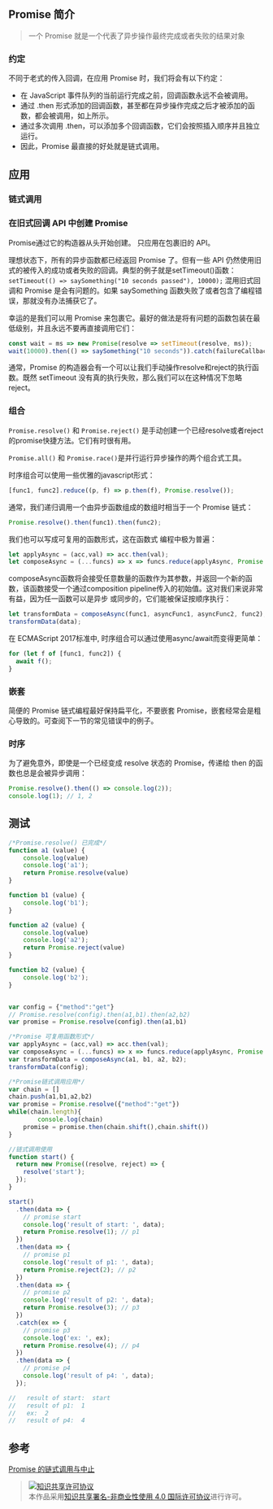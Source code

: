 ## Promise 简介

>一个 Promise 就是一个代表了异步操作最终完成或者失败的结果对象

### 约定
不同于老式的传入回调，在应用 Promise 时，我们将会有以下约定：

* 在 JavaScript 事件队列的当前运行完成之前，回调函数永远不会被调用。
* 通过 .then 形式添加的回调函数，甚至都在异步操作完成之后才被添加的函数，都会被调用，如上所示。
* 通过多次调用 .then，可以添加多个回调函数，它们会按照插入顺序并且独立运行。
* 因此，Promise 最直接的好处就是链式调用。

## 应用

### 链式调用

### 在旧式回调 API 中创建 Promise
 Promise通过它的构造器从头开始创建。 只应用在包裹旧的 API。

理想状态下，所有的异步函数都已经返回 Promise 了。但有一些 API 仍然使用旧式的被传入的成功或者失败的回调。典型的例子就是setTimeout()函数：
`setTimeout(() => saySomething("10 seconds passed"), 10000);`
混用旧式回调和 Promise 是会有问题的。如果 saySomething  函数失败了或者包含了编程错误，那就没有办法捕获它了。

幸运的是我们可以用 Promise 来包裹它。最好的做法是将有问题的函数包装在最低级别，并且永远不要再直接调用它们：

```js
const wait = ms => new Promise(resolve => setTimeout(resolve, ms));
wait(10000).then(() => saySomething("10 seconds")).catch(failureCallback);
```
通常，Promise 的构造器会有一个可以让我们手动操作resolve和reject的执行函数。既然 setTimeout 没有真的执行失败，那么我们可以在这种情况下忽略reject。

### 组合
`Promise.resolve()` 和 `Promise.reject()` 是手动创建一个已经resolve或者reject的promise快捷方法。它们有时很有用。

`Promise.all()` 和 `Promise.race()`是并行运行异步操作的两个组合式工具。

时序组合可以使用一些优雅的javascript形式：
```js
[func1, func2].reduce((p, f) => p.then(f), Promise.resolve());
```

通常，我们递归调用一个由异步函数组成的数组时相当于一个 Promise 链式：
```js
Promise.resolve().then(func1).then(func2);
```

我们也可以写成可复用的函数形式，这在函数式 编程中极为普遍：
```js
let applyAsync = (acc,val) => acc.then(val);
let composeAsync = (...funcs) => x => funcs.reduce(applyAsync, Promise.resolve(x));
```

composeAsync函数将会接受任意数量的函数作为其参数，并返回一个新的函数，该函数接受一个通过composition pipeline传入的初始值。这对我们来说非常有益，因为任一函数可以是异步 或同步的，它们能被保证按顺序执行：
```js
let transformData = composeAsync(func1, asyncFunc1, asyncFunc2, func2);
transformData(data);
```

在 ECMAScript 2017标准中, 时序组合可以通过使用async/await而变得更简单：

```js
for (let f of [func1, func2]) {
  await f();
}
```

### 嵌套
简便的 Promise 链式编程最好保持扁平化，不要嵌套 Promise，嵌套经常会是粗心导致的。可查阅下一节的常见错误中的例子。

### 时序
为了避免意外，即使是一个已经变成 resolve 状态的 Promise，传递给 then 的函数也总是会被异步调用：
```js
Promise.resolve().then(() => console.log(2));
console.log(1); // 1, 2
```

## 测试
```js
/*Promise.resolve() 已完成*/
function a1 (value) {
    console.log(value)
    console.log('a1');
    return Promise.resolve(value)
}

function b1 (value) {
    console.log('b1');
}

function a2 (value) {
    console.log(value)
    console.log('a2');
    return Promise.reject(value)
}

function b2 (value) {
    console.log('b2');
}


var config = {"method":"get"}
// Promise.resolve(config).then(a1,b1).then(a2,b2)
var promise = Promise.resolve(config).then(a1,b1)

/*Promise 可复用函数形式*/
var applyAsync = (acc,val) => acc.then(val);
var composeAsync = (...funcs) => x => funcs.reduce(applyAsync, Promise.resolve(x));
var transformData = composeAsync(a1, b1, a2, b2);
transformData(config);

/*Promise链式调用应用*/
var chain = []
chain.push(a1,b1,a2,b2)
var promise = Promise.resolve({"method":"get"})
while(chain.length){
        console.log(chain)
    promise = promise.then(chain.shift(),chain.shift())
}
```

```js
//链式调用使用
function start() {
  return new Promise((resolve, reject) => {
    resolve('start');
  });
}

start()
  .then(data => {
    // promise start
    console.log('result of start: ', data);
    return Promise.resolve(1); // p1
  })
  .then(data => {
    // promise p1
    console.log('result of p1: ', data);
    return Promise.reject(2); // p2
  })
  .then(data => {
    // promise p2
    console.log('result of p2: ', data);
    return Promise.resolve(3); // p3
  })
  .catch(ex => {
    // promise p3
    console.log('ex: ', ex);
    return Promise.resolve(4); // p4
  })
  .then(data => {
    // promise p4
    console.log('result of p4: ', data);
  });

//   result of start:  start
//   result of p1:  1
//   ex:  2
//   result of p4:  4
```

## 参考
[Promise 的链式调用与中止](https://cnodejs.org/topic/58385d4927d001d606ac197d)

> <a rel="license" href="http://creativecommons.org/licenses/by-nc/4.0/"><img alt="知识共享许可协议" style="border-width:0" src="https://i.creativecommons.org/l/by-nc/4.0/88x31.png" /></a><br />本作品采用<a rel="license" href="http://creativecommons.org/licenses/by-nc/4.0/">知识共享署名-非商业性使用 4.0 国际许可协议</a>进行许可。
